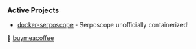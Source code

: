 ### Active Projects
- [docker-serposcope](https://github.com/bpodwinski/docker-serposcope) - Serposcope unofficially containerized!

:beer: [buymeacoffee](https://www.buymeacoffee.com/bpodwinski)

